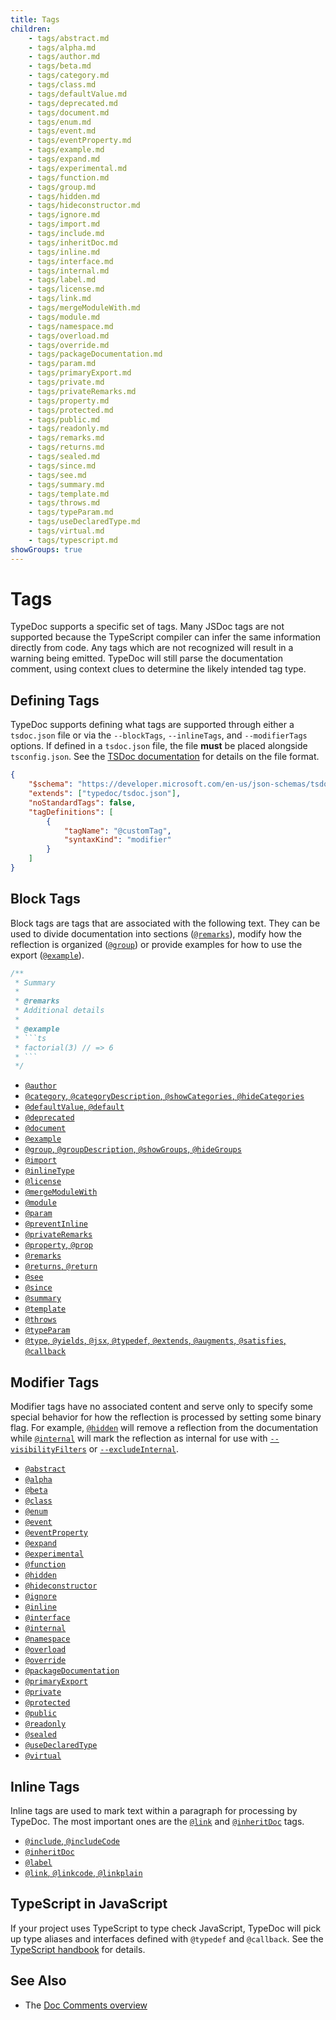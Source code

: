 ```yaml
---
title: Tags
children:
    - tags/abstract.md
    - tags/alpha.md
    - tags/author.md
    - tags/beta.md
    - tags/category.md
    - tags/class.md
    - tags/defaultValue.md
    - tags/deprecated.md
    - tags/document.md
    - tags/enum.md
    - tags/event.md
    - tags/eventProperty.md
    - tags/example.md
    - tags/expand.md
    - tags/experimental.md
    - tags/function.md
    - tags/group.md
    - tags/hidden.md
    - tags/hideconstructor.md
    - tags/ignore.md
    - tags/import.md
    - tags/include.md
    - tags/inheritDoc.md
    - tags/inline.md
    - tags/interface.md
    - tags/internal.md
    - tags/label.md
    - tags/license.md
    - tags/link.md
    - tags/mergeModuleWith.md
    - tags/module.md
    - tags/namespace.md
    - tags/overload.md
    - tags/override.md
    - tags/packageDocumentation.md
    - tags/param.md
    - tags/primaryExport.md
    - tags/private.md
    - tags/privateRemarks.md
    - tags/property.md
    - tags/protected.md
    - tags/public.md
    - tags/readonly.md
    - tags/remarks.md
    - tags/returns.md
    - tags/sealed.md
    - tags/since.md
    - tags/see.md
    - tags/summary.md
    - tags/template.md
    - tags/throws.md
    - tags/typeParam.md
    - tags/useDeclaredType.md
    - tags/virtual.md
    - tags/typescript.md
showGroups: true
---
```


# Tags

TypeDoc supports a specific set of tags. Many JSDoc tags are not supported because the TypeScript
compiler can infer the same information directly from code. Any tags which are not recognized will
result in a warning being emitted. TypeDoc will still parse the documentation comment, using context
clues to determine the likely intended tag type.

## Defining Tags

TypeDoc supports defining what tags are supported through either a `tsdoc.json` file or via the
`--blockTags`, `--inlineTags`, and `--modifierTags` options. If defined in a `tsdoc.json` file,
the file **must** be placed alongside `tsconfig.json`. See the
[TSDoc documentation](https://tsdoc.org/pages/packages/tsdoc-config/) for details on the file format.

```json
{
    "$schema": "https://developer.microsoft.com/en-us/json-schemas/tsdoc/v0/tsdoc.schema.json",
    "extends": ["typedoc/tsdoc.json"],
    "noStandardTags": false,
    "tagDefinitions": [
        {
            "tagName": "@customTag",
            "syntaxKind": "modifier"
        }
    ]
}
```

## Block Tags

Block tags are tags that are associated with the following text. They can be
used to divide documentation into sections ([`@remarks`](./tags/remarks.md)),
modify how the reflection is organized ([`@group`](./tags/group.md)) or provide
examples for how to use the export ([`@example`](./tags/example.md)).

````ts
/**
 * Summary
 *
 * @remarks
 * Additional details
 *
 * @example
 * ```ts
 * factorial(3) // => 6
 * ```
 */
````

- [`@author`](./tags/author.md)
- [`@category`, `@categoryDescription`, `@showCategories`, `@hideCategories`](./tags/category.md)
- [`@defaultValue`, `@default`](./tags/defaultValue.md)
- [`@deprecated`](./tags/deprecated.md)
- [`@document`](./tags/document.md)
- [`@example`](./tags/example.md)
- [`@group`, `@groupDescription`, `@showGroups`, `@hideGroups`](./tags/group.md)
- [`@import`](./tags/import.md)
- [`@inlineType`](./tags/inline.md#inlinetype)
- [`@license`](./tags/license.md)
- [`@mergeModuleWith`](./tags/mergeModuleWith.md)
- [`@module`](./tags/module.md)
- [`@param`](./tags/param.md)
- [`@preventInline`](./tags/inline.md#preventinline)
- [`@privateRemarks`](./tags/privateRemarks.md)
- [`@property`, `@prop`](./tags/property.md)
- [`@remarks`](./tags/remarks.md)
- [`@returns`, `@return`](./tags/returns.md)
- [`@see`](./tags/see.md)
- [`@since`](./tags/since.md)
- [`@summary`](./tags/summary.md)
- [`@template`](./tags/template.md)
- [`@throws`](./tags/throws.md)
- [`@typeParam`](./tags/typeParam.md)
- [`@type`, `@yields`, `@jsx`, `@typedef`, `@extends`, `@augments`, `@satisfies`, `@callback`](./tags/typescript.md)

## Modifier Tags

Modifier tags have no associated content and serve only to specify some special
behavior for how the reflection is processed by setting some binary flag. For
example, [`@hidden`](./tags/hidden.md) will remove a reflection from the
documentation while [`@internal`](./tags/internal.md) will mark the reflection
as internal for use with
[`--visibilityFilters`](./options/output.md#visibilityfilters) or
[`--excludeInternal`](./options/input.md#excludeinternal).

- [`@abstract`](./tags/abstract.md)
- [`@alpha`](./tags/alpha.md)
- [`@beta`](./tags/beta.md)
- [`@class`](./tags/class.md)
- [`@enum`](./tags/enum.md)
- [`@event`](./tags/event.md)
- [`@eventProperty`](./tags/eventProperty.md)
- [`@expand`](./tags/expand.md)
- [`@experimental`](./tags/experimental.md)
- [`@function`](./tags/function.md)
- [`@hidden`](./tags/hidden.md)
- [`@hideconstructor`](./tags/hideconstructor.md)
- [`@ignore`](./tags/ignore.md)
- [`@inline`](./tags/inline.md)
- [`@interface`](./tags/interface.md)
- [`@internal`](./tags/internal.md)
- [`@namespace`](./tags/namespace.md)
- [`@overload`](./tags/overload.md)
- [`@override`](./tags/override.md)
- [`@packageDocumentation`](./tags/packageDocumentation.md)
- [`@primaryExport`](./tags/primaryExport.md)
- [`@private`](./tags/private.md)
- [`@protected`](./tags/protected.md)
- [`@public`](./tags/public.md)
- [`@readonly`](./tags/readonly.md)
- [`@sealed`](./tags/sealed.md)
- [`@useDeclaredType`](./tags/useDeclaredType.md)
- [`@virtual`](./tags/virtual.md)

## Inline Tags

Inline tags are used to mark text within a paragraph for processing by TypeDoc. The most important ones are the
[`@link`](./tags/link.md) and [`@inheritDoc`](./tags/inheritDoc.md) tags.

- [`@include`, `@includeCode`](./tags/include.md)
- [`@inheritDoc`](./tags/inheritDoc.md)
- [`@label`](./tags/label.md)
- [`@link`, `@linkcode`, `@linkplain`](./tags/link.md)

## TypeScript in JavaScript

If your project uses TypeScript to type check JavaScript, TypeDoc will pick up
type aliases and interfaces defined with `@typedef` and `@callback`. See the
[TypeScript handbook](https://www.typescriptlang.org/docs/handbook/jsdoc-supported-types.html#typedef-callback-and-param)
for details.

## See Also

- The [Doc Comments overview](./doc-comments/index.md)
